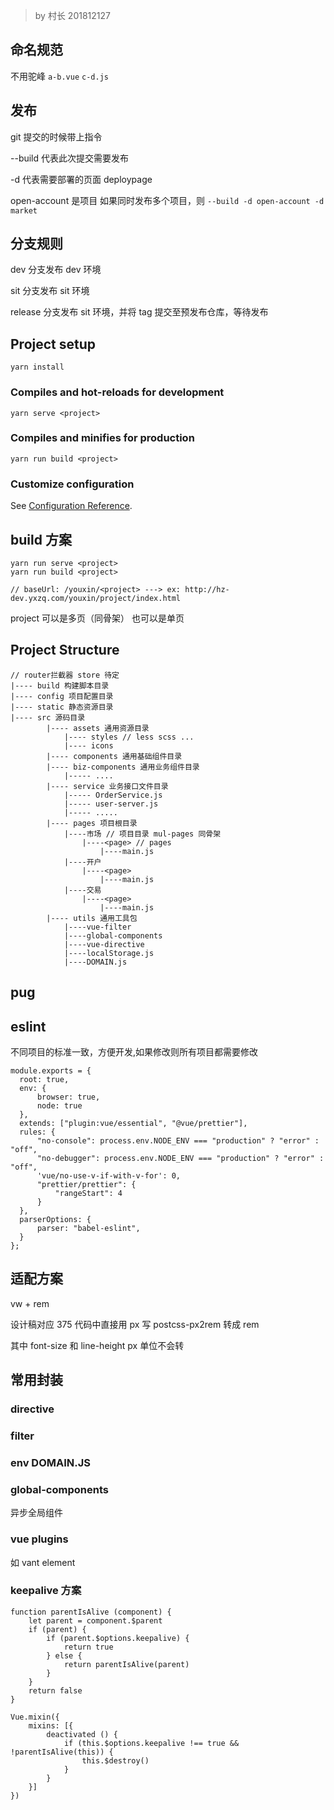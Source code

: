 > by 村长 201812127       

## 命名规范

不用驼峰 
`a-b.vue`
`c-d.js`

## 发布

git 提交的时候带上指令

--build 代表此次提交需要发布

-d 代表需要部署的页面 deploypage

open-account 是项目 如果同时发布多个项目，则 `--build -d open-account -d market`

## 分支规则

dev 分支发布 dev 环境

sit 分支发布 sit 环境

release 分支发布 sit 环境，并将 tag 提交至预发布仓库，等待发布

## Project setup

```
yarn install
```

### Compiles and hot-reloads for development

```
yarn serve <project>
```
 
### Compiles and minifies for production

```
yarn run build <project>
```

### Customize configuration

See [Configuration Reference](https://cli.vuejs.org/config/).

## build 方案

```
yarn run serve <project>
yarn run build <project>

// baseUrl: /youxin/<project> ---> ex: http://hz-dev.yxzq.com/youxin/project/index.html
```

project 可以是多页（同骨架） 也可以是单页

## Project Structure

```
// router拦截器 store 待定
|---- build 构建脚本目录
|---- config 项目配置目录
|---- static 静态资源目录
|---- src 源码目录
        |---- assets 通用资源目录
            |---- styles // less scss ...
            |---- icons
        |---- components 通用基础组件目录
        |---- biz-components 通用业务组件目录
            |----- ....
        |---- service 业务接口文件目录
            |----- OrderService.js
            |----- user-server.js
            |----- .....
        |---- pages 项目根目录
            |----市场 // 项目目录 mul-pages 同骨架
                |----<page> // pages
                    |----main.js
            |----开户
                |----<page>
                    |----main.js
            |----交易
                |----<page>
                    |----main.js
        |---- utils 通用工具包
            |----vue-filter
            |----global-components
            |----vue-directive
            |----localStorage.js
            |----DOMAIN.js
```

## pug

## eslint

不同项目的标准一致，方便开发,如果修改则所有项目都需要修改

```
module.exports = {
  root: true,
  env: {
      browser: true,
      node: true
  },
  extends: ["plugin:vue/essential", "@vue/prettier"],
  rules: {
      "no-console": process.env.NODE_ENV === "production" ? "error" : "off",
      "no-debugger": process.env.NODE_ENV === "production" ? "error" : "off",
      'vue/no-use-v-if-with-v-for': 0,
      "prettier/prettier": {
          "rangeStart": 4
      }
  },
  parserOptions: {
      parser: "babel-eslint",
  }
};
```

##  适配方案


vw + rem

设计稿对应 375 代码中直接用 px 写 postcss-px2rem 转成 rem 

其中 font-size 和 line-height px 单位不会转

## 常用封装

### directive
 
### filter

### env DOMAIN.JS

### global-components

异步全局组件 

### vue plugins

如 vant element 

### keepalive 方案 

```
function parentIsAlive (component) {
    let parent = component.$parent
    if (parent) {
        if (parent.$options.keepalive) {
            return true
        } else {
            return parentIsAlive(parent)
        }
    }
    return false
}

Vue.mixin({
    mixins: [{
        deactivated () {
            if (this.$options.keepalive !== true && !parentIsAlive(this)) {
                this.$destroy()
            }
        }
    }]
})

```




